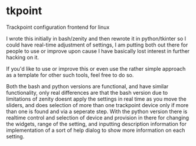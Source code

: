 # tkpoint
Trackpoint configuration frontend for linux

I wrote this initially in bash/zenity and then rewrote it in python/tkinter so I could have real-time adjustment of settings, I am putting both out there for people to use or improve upon cause I have basically lost interest in further hacking on it. 

If you'd like to use or improve this or even use the rather simple approach as a template for other such tools, feel free to do so.

Both the bash and python versions are functional, and have similar functionality, only real differences are that the bash version due to limitations of zenity doesnt apply the settings in real time as you move the sliders, and does selection of more than one trackpoint device only if more than one is found and via a seperate step. With the python version there is realtime control and selection of device and provision in there for changing the widgets, range of the setting, and inputting description information for implementation of a sort of help dialog to show more information on each setting.
